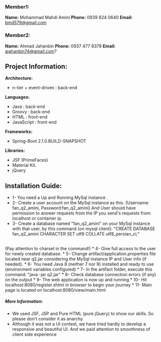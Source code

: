### Member1:
**Name:** Mohammad Mahdi Amini
**Phone:** 0939 824 0640
**Email:** bmd579@gmail.com

### Member2:
**Name:** Ahmad Jahanbin
**Phone:** 0937 477 8378
**Email:** ajahanbin74@gmail.com?

## Project Information:

**Architecture:**
* n-tier + event-driven : back-end

**Languages:**
* Java : back-end
* Groovy : back-end
* HTML : front-end
* JavaScript : front-end

**Frameworks:**
* Spring-Boot 2.1.0.BUILD-SNAPSHOT

**Libraries:**
* JSF (PrimeFaces)
* Material Kit. 
* jQuery

## Installation Guide: 
* 1- You need a Up and Running MySql instance .
* 2- Create a user account on the MySql instance as this.
 {Username: fan_q2_amini, Password:fan_q2_amini} 
 And User should have permission to answer requests from the IP you send's requests from: localhost or container ip.
* 3- Create a database named "fan_q2_amini" on your MySql instance with that user, by this command (on mysql client): 
"CREATE 
DATABASE fan_q2_amini CHARACTER SET utf8 COLLATE utf8_persian_ci;"
<br>
(Pay attention to charset in the command!) 
* 4- Give full access to the user for newly created database. 
* 5- Change artifact/application.properties file located near q2.jar considering the MySql instance IP and User info (if 
needed). 
* 6- You need Java 8 (neither 7 nor 9) installed and ready to use (environment variables configured) 
* 7- In the artifact folder, execute this command: "java -jar q2.jar" 
* 8- Check database connection errors (if any) on the output
* 9- The web application is now up and running 
* 10- Hit localhost:8080/register.xhtml in browser to begin your journey
* 11- Main page is located on localhost:8080/view/main.html 

##### More Information:
* We used JSF, JSP and Pure HTML (pure jQuery) to show our skills. So please don't consider it as anarchy
* Although it was not a UI contest, we have tried hardly to develop a responsive and beautiful UI. And we 
paid attention to smoothness of client side experience

